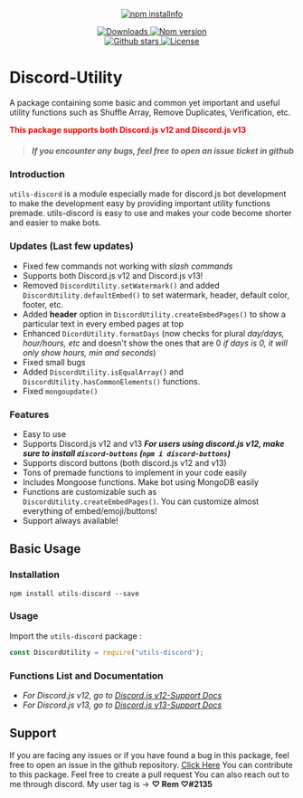<div align="center">
    <p>
        <a href="https://nodei.co/npm/utils-discord/"><img src="https://nodei.co/npm/utils-discord.png?downloads=true&stars=true" alt="npm installnfo" /></a>
    </p>
  <p>
    <a href="https://www.npmjs.com/package/utils-discord">
<img src="https://img.shields.io/npm/dt/utils-discord?color=CC3534&logo=npm&style=for-the-badge" alt="Downloads">
</a>

<a href="https://www.npmjs.com/package/utils-discord">
<img src="https://img.shields.io/npm/v/utils-discord?color=red&label=Version&logo=npm&style=for-the-badge" alt="Npm version">
</a>

<br>

<a href="https://github.com/Ronak0020/discord-utility">
<img src="https://img.shields.io/github/stars/Ronak0020/discord-utility?color=333&logo=github&style=for-the-badge" alt="Github stars">
</a>

<a href="https://github.com/Ronak0020/discord-utility/blob/master/LICENSE">
<img src="https://img.shields.io/github/license/Ronak0020/discord-utility?color=6e5494&logo=github&style=for-the-badge" alt="License">
</a>
  </p>
</div>

# Discord-Utility

A package containing some basic and common yet important and useful utility functions such as Shuffle Array, Remove Duplicates, Verification, etc. <p style="color:red">**This package supports both Discord.js v12 and Discord.js v13**</p>

> ##### If you encounter any bugs, feel free to open an issue ticket in github

### Introduction

`utils-discord` is a module especially made for discord.js bot development to make the development easy by providing important utility functions premade. utils-discord is easy to use and makes your code become shorter and easier to make bots.

### Updates (Last few updates)
- Fixed few commands not working with *slash commands*
- Supports both Discord.js v12 and Discord.js v13!
- Removed `DiscordUtility.setWatermark()` and added `DiscordUtility.defaultEmbed()` to set watermark, header, default color, footer, etc.
- Added **header** option in `DiscordUtility.createEmbedPages()` to show a particular text in every embed pages at top
- Enhanced `DicordUtility.formatDays` (now checks for plural *day/days, hour/hours, etc* and doesn't show the ones that are 0 *if days is 0, it will only show hours, min and seconds*)
- Fixed small bugs
- Added `DiscordUtility.isEqualArray()` and `DiscordUtility.hasCommonElements()` functions.
- Fixed `mongoupdate()`

### Features

- Easy to use
- Supports Discord.js v12 and v13 _**For users using discord.js v12, make sure to install `discord-buttons` (`npm i discord-buttons`)**_
- Supports discord buttons (both discord.js v12 and v13)
- Tons of premade functions to implement in your code easily
- Includes Mongoose functions. Make bot using MongoDB easily
- Functions are customizable such as `DiscordUtility.createEmbedPages()`. You can customize almost everything of embed/emoji/buttons!
- Support always available!

## Basic Usage

### Installation

```npm install utils-discord --save```

### Usage

Import the `utils-discord` package :
```js
const DiscordUtility = require("utils-discord");
```

### Functions List and Documentation

- *For Discord.js v12, go to [Discord.js v12-Support Docs](v12/README.md#functionslist)*
- *For Discord.js v13, go to [Discord.js v13-Support Docs](v13/README.md#functionslist)*


## Support

If you are facing any issues or if you have found a bug in this package, feel free to open an issue in the github repository. [Click Here](https://github.com/Ronak0020/discord-utility/issues)
You can contribute to this package. Feel free to create a pull request
You can also reach out to me through discord. My user tag is -> **♡ Rem ♡#2135**
